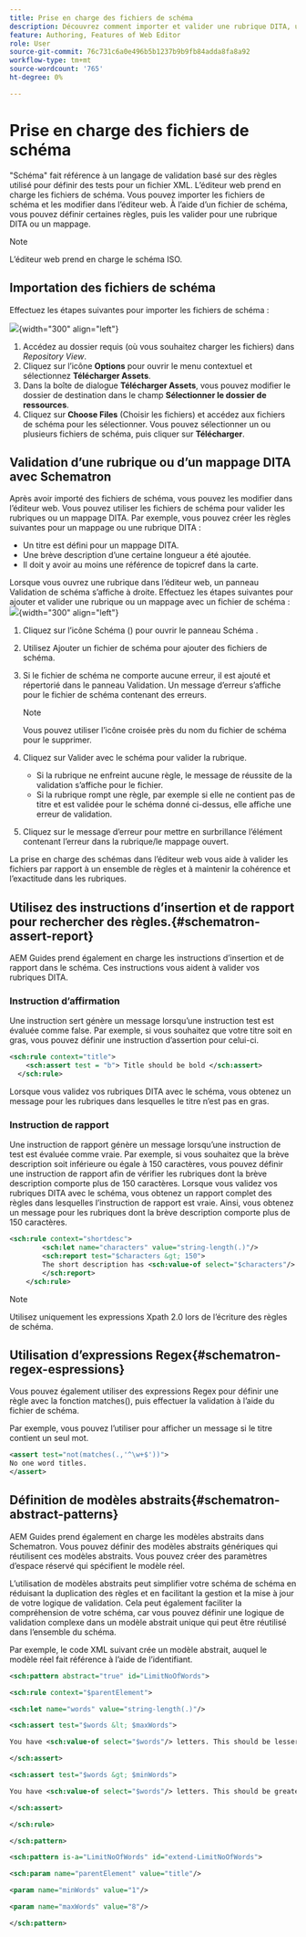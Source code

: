 ```yaml
---
title: Prise en charge des fichiers de schéma
description: Découvrez comment importer et valider une rubrique DITA, utiliser l’insertion d’instructions de rapport pour rechercher des règles, utiliser des expressions regex et définir des modèles abstraits dans les fichiers de schéma d’AEM Guides.
feature: Authoring, Features of Web Editor
role: User
source-git-commit: 76c731c6a0e496b5b1237b9b9fb84adda8fa8a92
workflow-type: tm+mt
source-wordcount: '765'
ht-degree: 0%

---
```


# Prise en charge des fichiers de schéma

&quot;Schéma&quot; fait référence à un langage de validation basé sur des règles utilisé pour définir des tests pour un fichier XML. L’éditeur web prend en charge les fichiers de schéma. Vous pouvez importer les fichiers de schéma et les modifier dans l’éditeur web. À l’aide d’un fichier de schéma, vous pouvez définir certaines règles, puis les valider pour une rubrique DITA ou un mappage.

>[!NOTE]
>
> L’éditeur web prend en charge le schéma ISO.


## Importation des fichiers de schéma

Effectuez les étapes suivantes pour importer les fichiers de schéma :

![](images/scematron-panel-add.png){width="300" align="left"}

1. Accédez au dossier requis (où vous souhaitez charger les fichiers) dans *Repository View*.
1. Cliquez sur l’icône **Options** pour ouvrir le menu contextuel et sélectionnez **Télécharger Assets**.
1. Dans la boîte de dialogue **Télécharger Assets**, vous pouvez modifier le dossier de destination dans le champ **Sélectionner le dossier de ressources**.
1. Cliquez sur **Choose Files** (Choisir les fichiers) et accédez aux fichiers de schéma pour les sélectionner. Vous pouvez sélectionner un ou plusieurs fichiers de schéma, puis cliquer sur **Télécharger**.

## Validation d’une rubrique ou d’un mappage DITA avec Schematron

Après avoir importé des fichiers de schéma, vous pouvez les modifier dans l’éditeur web. Vous pouvez utiliser les fichiers de schéma pour valider les rubriques ou un mappage DITA. Par exemple, vous pouvez créer les règles suivantes pour un mappage ou une rubrique DITA :

* Un titre est défini pour un mappage DITA.
* Une brève description d’une certaine longueur a été ajoutée.
* Il doit y avoir au moins une référence de topicref dans la carte.

Lorsque vous ouvrez une rubrique dans l’éditeur web, un panneau Validation de schéma s’affiche à droite. Effectuez les étapes suivantes pour ajouter et valider une rubrique ou un mappage avec un fichier de schéma :
![](images/schematron-validate.png){width="300" align="left"}

1. Cliquez sur l’icône Schéma () pour ouvrir le panneau Schéma .
1. Utilisez Ajouter un fichier de schéma pour ajouter des fichiers de schéma.
1. Si le fichier de schéma ne comporte aucune erreur, il est ajouté et répertorié dans le panneau Validation. Un message d’erreur s’affiche pour le fichier de schéma contenant des erreurs.
   >[!NOTE]
   >
   >Vous pouvez utiliser l’icône croisée près du nom du fichier de schéma pour le supprimer.
1. Cliquez sur Valider avec le schéma pour valider la rubrique.

   * Si la rubrique ne enfreint aucune règle, le message de réussite de la validation s’affiche pour le fichier.
   * Si la rubrique rompt une règle, par exemple si elle ne contient pas de titre et est validée pour le schéma donné ci-dessus, elle affiche une erreur de validation.

1. Cliquez sur le message d’erreur pour mettre en surbrillance l’élément contenant l’erreur dans la rubrique/le mappage ouvert.

La prise en charge des schémas dans l’éditeur web vous aide à valider les fichiers par rapport à un ensemble de règles et à maintenir la cohérence et l’exactitude dans les rubriques.

## Utilisez des instructions d’insertion et de rapport pour rechercher des règles.{#schematron-assert-report}

AEM Guides prend également en charge les instructions d’insertion et de rapport dans le schéma. Ces instructions vous aident à valider vos rubriques DITA.

### Instruction d’affirmation

Une instruction sert génère un message lorsqu’une instruction test est évaluée comme false. Par exemple, si vous souhaitez que votre titre soit en gras, vous pouvez définir une instruction d’assertion pour celui-ci.

```XML
<sch:rule context="title"> 
    <sch:assert test = "b"> Title should be bold </sch:assert>
  </sch:rule>
```

Lorsque vous validez vos rubriques DITA avec le schéma, vous obtenez un message pour les rubriques dans lesquelles le titre n’est pas en gras.

### Instruction de rapport

Une instruction de rapport génère un message lorsqu’une instruction de test est évaluée comme vraie. Par exemple, si vous souhaitez que la brève description soit inférieure ou égale à 150 caractères, vous pouvez définir une instruction de rapport afin de vérifier les rubriques dont la brève description comporte plus de 150 caractères.
Lorsque vous validez vos rubriques DITA avec le schéma, vous obtenez un rapport complet des règles dans lesquelles l’instruction de rapport est vraie. Ainsi, vous obtenez un message pour les rubriques dont la brève description comporte plus de 150 caractères.


```XML
<sch:rule context="shortdesc"> 
        <sch:let name="characters" value="string-length(.)"/> 
        <sch:report test="$characters &gt; 150">  
        The short description has <sch:value-of select="$characters"/> characters. It should contain more than 150 characters.      
        </sch:report>   
    </sch:rule> 
```

>[!NOTE]
>
> Utilisez uniquement les expressions Xpath 2.0 lors de l’écriture des règles de schéma.

## Utilisation d’expressions Regex{#schematron-regex-espressions}

Vous pouvez également utiliser des expressions Regex pour définir une règle avec la fonction matches(), puis effectuer la validation à l’aide du fichier de schéma.

Par exemple, vous pouvez l’utiliser pour afficher un message si le titre contient un seul mot.

```XML
<assert test="not(matches(.,'^\w+$'))"> 
No one word titles.
</assert>  
```


## Définition de modèles abstraits{#schematron-abstract-patterns}

AEM Guides prend également en charge les modèles abstraits dans Schematron. Vous pouvez définir des modèles abstraits génériques qui réutilisent ces modèles abstraits.  Vous pouvez créer des paramètres d’espace réservé qui spécifient le modèle réel.


L’utilisation de modèles abstraits peut simplifier votre schéma de schéma en réduisant la duplication des règles et en facilitant la gestion et la mise à jour de votre logique de validation. Cela peut également faciliter la compréhension de votre schéma, car vous pouvez définir une logique de validation complexe dans un modèle abstrait unique qui peut être réutilisé dans l’ensemble du schéma.


Par exemple, le code XML suivant crée un modèle abstrait, auquel le modèle réel fait référence à l’aide de l’identifiant.

```XML
<sch:pattern abstract="true" id="LimitNoOfWords"> 

<sch:rule context="$parentElement"> 

<sch:let name="words" value="string-length(.)"/> 

<sch:assert test="$words &lt; $maxWords"> 

You have <sch:value-of select="$words"/> letters. This should be lesser than <sch:value-of select="$maxWords"/>. 

</sch:assert>  

<sch:assert test="$words &gt; $minWords"> 

You have <sch:value-of select="$words"/> letters. This should be greater than <sch:value-of select="$minWords"/>. 

</sch:assert>  

</sch:rule> 

</sch:pattern> 

<sch:pattern is-a="LimitNoOfWords" id="extend-LimitNoOfWords"> 

<sch:param name="parentElement" value="title"/> 

<param name="minWords" value="1"/> 

<param name="maxWords" value="8"/> 

</sch:pattern> 
```
